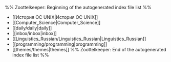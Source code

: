 %% Zoottelkeeper: Beginning of the autogenerated index file list  %%
-  [[История ОС UNIX|История ОС UNIX]]
-  [[Computer_Science|Computer_Science]]
-  [[daily/daily|daily]]
-  [[inbox/inbox|inbox]]
-  [[Linguistics_Russian/Linguistics_Russian|Linguistics_Russian]]
-  [[programming/programming|programming]]
-  [[themes/themes|themes]]
%% Zoottelkeeper: End of the autogenerated index file list  %%
